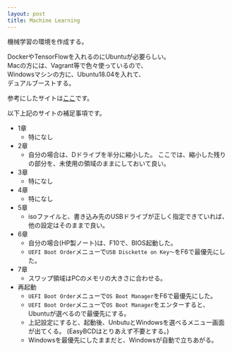 ```yaml
---
layout: post
title: Machine Learning
---
```


機械学習の環境を作成する。

DockerやTensorFlowを入れるのにUbuntuが必要らしい。  
Macの方には、Vagrant等で色々使っているので、  
Windowsマシンの方に、Ubuntu18.04を入れて、   
デュアルブーストする。

参考にしたサイトは[ここ](https://www.ttlglab.com/dualboot-ubuntu-windows/)です。

以下上記のサイトの補足事項です。

- 1章
  + 特になし
- 2章
  + 自分の場合は、Dドライブを半分に縮小した。
  ここでは、縮小した残りの部分を、未使用の領域のままにしておいて良い。
- 3章
  + 特になし
- 4章
  + 特になし
- 5章
  + isoファイルと、書き込み先のUSBドライブが正しく指定できていれば、
  他の設定はそのままで良い。
- 6章
  + 自分の場合(HP製ノート)は、F10で、BIOS起動した。
  + `UEFI Boot Order`メニューで`USB Disckette on Key〜`をF6で最優先にした。
- 7章
  + スワップ領域はPCのメモリの大きさに合わせる。
- 再起動
  + `UEFI Boot Order`メニューで`OS Boot Manager`をF6で最優先にした。
  + `UEFI Boot Order`メニューで`OS Boot Manager`をエンターすると、Ubuntuが選べるので最優先にする。
  + 上記設定にすると、起動後、UnbutuとWindowsを選べるメニュー画面が出てくる。
(EasyBCDはとりあえず不要とする。)
  + Windowsを最優先にしたままだと、Windowsが自動で立ちあがる。
